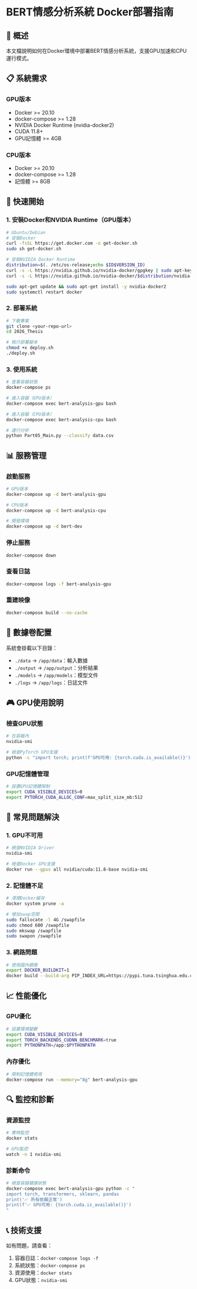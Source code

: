 # BERT情感分析系統 Docker部署指南

## 🎯 概述

本文檔說明如何在Docker環境中部署BERT情感分析系統，支援GPU加速和CPU運行模式。

## 📋 系統需求

### GPU版本
- Docker >= 20.10
- docker-compose >= 1.28
- NVIDIA Docker Runtime (nvidia-docker2)
- CUDA 11.8+
- GPU記憶體 >= 4GB

### CPU版本
- Docker >= 20.10
- docker-compose >= 1.28
- 記憶體 >= 8GB

## 🚀 快速開始

### 1. 安裝Docker和NVIDIA Runtime（GPU版本）

```bash
# Ubuntu/Debian
# 安裝Docker
curl -fsSL https://get.docker.com -o get-docker.sh
sudo sh get-docker.sh

# 安裝NVIDIA Docker Runtime
distribution=$(. /etc/os-release;echo $ID$VERSION_ID)
curl -s -L https://nvidia.github.io/nvidia-docker/gpgkey | sudo apt-key add -
curl -s -L https://nvidia.github.io/nvidia-docker/$distribution/nvidia-docker.list | sudo tee /etc/apt/sources.list.d/nvidia-docker.list

sudo apt-get update && sudo apt-get install -y nvidia-docker2
sudo systemctl restart docker
```

### 2. 部署系統

```bash
# 下載專案
git clone <your-repo-url>
cd 2026_Thesis

# 執行部署腳本
chmod +x deploy.sh
./deploy.sh
```

### 3. 使用系統

```bash
# 查看容器狀態
docker-compose ps

# 進入容器（GPU版本）
docker-compose exec bert-analysis-gpu bash

# 進入容器（CPU版本）
docker-compose exec bert-analysis-cpu bash

# 運行分析
python Part05_Main.py --classify data.csv
```

## 📊 服務管理

### 啟動服務

```bash
# GPU版本
docker-compose up -d bert-analysis-gpu

# CPU版本
docker-compose up -d bert-analysis-cpu

# 開發環境
docker-compose up -d bert-dev
```

### 停止服務

```bash
docker-compose down
```

### 查看日誌

```bash
docker-compose logs -f bert-analysis-gpu
```

### 重建映像

```bash
docker-compose build --no-cache
```

## 📁 數據卷配置

系統會掛載以下目錄：

- `./data` → `/app/data`：輸入數據
- `./output` → `/app/output`：分析結果
- `./models` → `/app/models`：模型文件
- `./logs` → `/app/logs`：日誌文件

## 🎮 GPU使用說明

### 檢查GPU狀態

```bash
# 在容器內
nvidia-smi

# 檢查PyTorch GPU支援
python -c "import torch; print(f'GPU可用: {torch.cuda.is_available()}')"
```

### GPU記憶體管理

```bash
# 設置GPU記憶體限制
export CUDA_VISIBLE_DEVICES=0
export PYTORCH_CUDA_ALLOC_CONF=max_split_size_mb:512
```

## 🔧 常見問題解決

### 1. GPU不可用

```bash
# 檢查NVIDIA Driver
nvidia-smi

# 檢查Docker GPU支援
docker run --gpus all nvidia/cuda:11.8-base nvidia-smi
```

### 2. 記憶體不足

```bash
# 清理Docker緩存
docker system prune -a

# 增加swap空間
sudo fallocate -l 4G /swapfile
sudo chmod 600 /swapfile
sudo mkswap /swapfile
sudo swapon /swapfile
```

### 3. 網路問題

```bash
# 使用國內鏡像
export DOCKER_BUILDKIT=1
docker build --build-arg PIP_INDEX_URL=https://pypi.tuna.tsinghua.edu.cn/simple/ .
```

## 📈 性能優化

### GPU優化

```bash
# 設置環境變數
export CUDA_VISIBLE_DEVICES=0
export TORCH_BACKENDS_CUDNN_BENCHMARK=true
export PYTHONPATH=/app:$PYTHONPATH
```

### 內存優化

```bash
# 限制記憶體使用
docker-compose run --memory="8g" bert-analysis-gpu
```

## 🔍 監控和診斷

### 資源監控

```bash
# 實時監控
docker stats

# GPU監控
watch -n 1 nvidia-smi
```

### 診斷命令

```bash
# 檢查容器健康狀態
docker-compose exec bert-analysis-gpu python -c "
import torch, transformers, sklearn, pandas
print('✅ 所有依賴正常')
print(f'✅ GPU可用: {torch.cuda.is_available()}')
"
```

## 📞 技術支援

如有問題，請查看：

1. 容器日誌：`docker-compose logs -f`
2. 系統狀態：`docker-compose ps`
3. 資源使用：`docker stats`
4. GPU狀態：`nvidia-smi` 